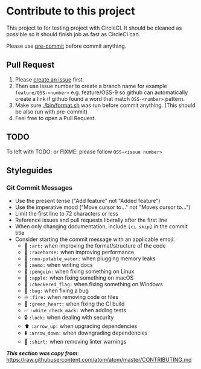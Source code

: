 # Contribute to this project

This project to for testing project with CircleCI.
It should be cleaned as possible so it should finish job as fast as CircleCI can.

Please use [pre-commit](https://pre-commit.com/) before commit anything.

## Pull Request

1. Please [create an issue](https://github.com/teamkaidee/iOS-CircleCI-sample/issues/new) first.
1. Then use issue number to create a branch name for example `feature/OSS-<number>` e.g. feature/OSS-9 so github can automatically create a link if github found a word that match `OSS-<number>` pattern.
1. Make sure [./bin/format.sh](bin/format.sh) was run before commit anything. (This should be also run with pre-commit)
1. Feel free to open a Pull Request.

## TODO

To left with TODO: or FIXME: please follow `OSS-<issue number>`

## Styleguides

### Git Commit Messages

* Use the present tense ("Add feature" not "Added feature")
* Use the imperative mood ("Move cursor to..." not "Moves cursor to...")
* Limit the first line to 72 characters or less
* Reference issues and pull requests liberally after the first line
* When only changing documentation, include `[ci skip]` in the commit title
* Consider starting the commit message with an applicable emoji:
  * :art: `:art:` when improving the format/structure of the code
  * :racehorse: `:racehorse:` when improving performance
  * :non-potable_water: `:non-potable_water:` when plugging memory leaks
  * :memo: `:memo:` when writing docs
  * :penguin: `:penguin:` when fixing something on Linux
  * :apple: `:apple:` when fixing something on macOS
  * :checkered_flag: `:checkered_flag:` when fixing something on Windows
  * :bug: `:bug:` when fixing a bug
  * :fire: `:fire:` when removing code or files
  * :green_heart: `:green_heart:` when fixing the CI build
  * :white_check_mark: `:white_check_mark:` when adding tests
  * :lock: `:lock:` when dealing with security
  * :arrow_up: `:arrow_up:` when upgrading dependencies
  * :arrow_down: `:arrow_down:` when downgrading dependencies
  * :shirt: `:shirt:` when removing linter warnings

___This section was copy from___: https://raw.githubusercontent.com/atom/atom/master/CONTRIBUTING.md
